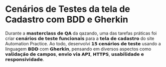 # Cenários de Testes da tela de Cadastro com BDD e Gherkin
Durante a 𝗺𝗮𝘀𝘁𝗲𝗿𝗰𝗹𝗮𝘀𝘀 𝗱𝗲 𝗤𝗔 da qazando, uma das tarefas práticas foi criar 𝗰𝗲𝗻𝗮́𝗿𝗶𝗼𝘀 𝗱𝗲 𝘁𝗲𝘀𝘁𝗲 𝗳𝘂𝗻𝗰𝗶𝗼𝗻𝗮𝗶𝘀 para a 𝘁𝗲𝗹𝗮 𝗱𝗲 𝗰𝗮𝗱𝗮𝘀𝘁𝗿𝗼 do site Automation Practice. Ao todo, desenvolvi 𝟭𝟱 𝗰𝗲𝗻𝗮́𝗿𝗶𝗼𝘀 𝗱𝗲 𝘁𝗲𝘀𝘁𝗲 usando a linguagem 𝗕𝗗𝗗 com 𝗚𝗵𝗲𝗿𝗸𝗶𝗻, pensando em diversos aspectos como 𝘃𝗮𝗹𝗶𝗱𝗮𝗰̧𝗮̃𝗼 𝗱𝗲 𝗰𝗮𝗺𝗽𝗼𝘀, 𝗲𝗻𝘃𝗶𝗼 𝘃𝗶𝗮 𝗔𝗣𝗜, 𝗛𝗧𝗧𝗣𝗦, 𝘂𝘀𝗮𝗯𝗶𝗹𝗶𝗱𝗮𝗱𝗲 𝗲 𝗿𝗲𝘀𝗽𝗼𝗻𝘀𝗶𝘃𝗶𝗱𝗮𝗱𝗲.


